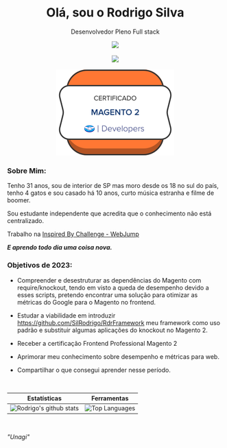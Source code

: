
<h1 align='center'>
  Olá, sou o Rodrigo Silva 
</h1>

<p align='center'>
  Desenvolvedor Pleno Full stack    
</p>
<p align='center'>
<img src="https://img.shields.io/badge/Email-rodrigo.sil91@gmail.com-green">
</p>
<p align='center'>
<img src="https://skillicons.dev/icons?i=html,css,js,ts,php,react,angular,nodejs,mysql,wordpress">
</p>

<p align='center'>
<img src="https://github.com/SilRodrigo/SilRodrigo/blob/main/insigna.svg">
</p>



### Sobre Mim:
<p>  
    Tenho 31 anos, sou de interior de SP mas moro desde os 18 no sul do país, tenho 4 gatos e sou casado há 10 anos, curto música estranha e filme de boomer.  
</p>
<p> 

Sou estudante independente que acredita que o conhecimento não está centralizado.

Trabalho na [Inspired By Challenge - WebJump](https://webjump.com.br/)
</p>

<p> 

<em><strong>E aprendo todo dia uma coisa nova.</strong>

</em></p>

### Objetivos de 2023:
- Compreender e desestruturar as dependências do Magento com require/knockout, tendo em visto a queda de desempenho devido a esses scripts, pretendo encontrar uma solução para otimizar as métricas do Google para o Magento no frontend.

- Estudar a viabilidade em introduzir https://github.com/SilRodrigo/RdrFramework meu framework como uso padrão e substituir algumas aplicações do knockout no Magento 2.

- Receber a certificação Frontend Professional Magento 2

- Aprimorar meu conhecimento sobre desempenho e métricas para web.

- Compartilhar o que consegui aprender nesse período.

<br>

| Estatísticas | Ferramentas |
|--|--|
| ![Rodrigo's github stats](https://github-readme-stats.vercel.app/api?username=silrodrigo&show_icons=true&hide_border=true&count_private=true&theme=calm) | ![Top Languages](https://github-readme-stats.vercel.app/api/top-langs/?username=silrodrigo&langs_count=10&count_private=true&hide_border=true&theme=calm&layout=compact) |


<br>


*"Unagi"*

